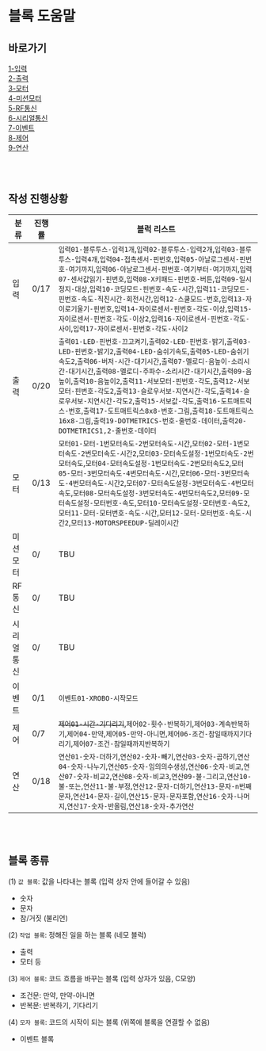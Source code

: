 # 블록 도움말

## 바로가기
[1-입력](./1-INPUT/text.md)  
[2-출력](./2-OUTPUT/text.md)  
[3-모터](./3-MOTOR/text.md)  
[4-미션모터](./4-MISSIONMOTOR/text.md)  
[5-RF통신](./5-RF/text.md)  
[6-시리얼통신](./6-SERIAL/text.md)  
[7-이벤트](./7-EVENT/text.md)  
[8-제어](./8-CONTROL/text.md)  
[9-연산](./9-OPERATION/text.md)  

<br>
<br>


## 작성 진행상황

|분류|진행률|블럭 리스트|
|---|---|---|
|입력|0/17|`입력01-블루투스-입력1개`,`입력02-블루투스-입력2개`,`입력03-블루투스-입력4개`,`입력04-접촉센서-핀번호`,`입력05-아날로그센서-핀번호-여기까지`,`입력06-아날로그센서-핀번호-여기부터-여기까지`,`입력07-센서값읽기-핀번호`,`입력08-X키패드-핀번호-버튼`,`입력09-일시정지-대상`,`입력10-코딩모드-핀번호-속도-시간`,`입력11-코딩모드-핀번호-속도-직진시간-회전시간`,`입력12-스쿨모드-번호`,`입력13-자이로기울기-핀번호`,`입력14-자이로센서-핀번호-각도-이상`,`입력15-자이로센서-핀번호-각도-이상2`,`입력16-자이로센서-핀번호-각도-사이`,`입력17-자이로센서-핀번호-각도-사이2`|
|출력|0/20|`출력01-LED-핀번호-끄고켜기`,`출력02-LED-핀번호-밝기`,`출력03-LED-핀번호-밝기2`,`출력04-LED-숨쉬기속도`,`출력05-LED-숨쉬기속도2`,`출력06-버저-시간-대기시간`,`출력07-멜로디-음높이-소리시간-대기시간`,`출력08-멜로디-주파수-소리시간-대기시간`,`출력09-음높이`,`출력10-음높이2`,`출력11-서보모터-핀번호-각도`,`출력12-서보모터-핀번호-각도2`,`출력13-슬로우서보-지연시간-각도`,`출력14-슬로우서보-지연시간-각도2`,`출력15-서보값-각도`,`출력16-도트매트릭스-번호`,`출력17-도트매트릭스8x8-번호-그림`,`출력18-도트매트릭스16x8-그림`,`출력19-DOTMETRICS-번호-줄번호-데이터`,`출력20-DOTMETRICS1,2-줄번호-데이터`|
|모터|0/13|`모터01-모터-1번모터속도-2번모터속도-시간`,`모터02-모터-1번모터속도-2번모터속도-시간2`,`모터03-모터속도설정-1번모터속도-2번모터속도`,`모터04-모터속도설정-1번모터속도-2번모터속도2`,`모터05-모터-3번모터속도-4번모터속도-시간`,`모터06-모터-3번모터속도-4번모터속도-시간2`,`모터07-모터속도설정-3번모터속도-4번모터속도`,`모터08-모터속도설정-3번모터속도-4번모터속도2`,`모터09-모터속도설정-모터번호-속도`,`모터10-모터속도설정-모터번호-속도2`,`모터11-모터-모터번호-속도-시간`,`모터12-모터-모터번호-속도-시간2`,`모터13-MOTORSPEEDUP-딜레이시간`|
|미션모터|0/|TBU|
|RF통신|0/|TBU|
|시리얼통신|0/|TBU|
|이벤트|0/1|`이벤트01-XROBO-시작모드`|
|제어|0/7|~~`제어01-시간-기다리기`~~,`제어02-횟수-반복하기`,`제어03-계속반복하기`,`제어04-만약`,`제어05-만약-아니면`,`제어06-조건-참일때까지기다리기`,`제어07-조건-참일때까지반복하기`|
|연산|0/18|`연산01-숫자-더하기`,`연산02-숫자-빼기`,`연산03-숫자-곱하기`,`연산04-숫자-나누기`,`연산05-숫자-임의의수생성`,`연산06-숫자-비교`,`연산07-숫자-비교2`,`연산08-숫자-비교3`,`연산09-불-그리고`,`연산10-불-또는`,`연산11-불-부정`,`연산12-문자-더하기`,`연산13-문자-n번째문자`,`연산14-문자-길이`,`연산15-문자-문자포함`,`연산16-숫자-나머지`,`연산17-숫자-반올림`,`연산18-숫자-추가연산`|

<br>
<br>


## 블록 종류

(1) `값 블록`: 값을 나타내는 블록 (입력 상자 안에 들어갈 수 있음)  
- 숫자  
- 문자  
- 참/거짓 (불리언)  

(2) `작업 블록`: 정해진 일을 하는 블록 (네모 블럭)  
- 출력  
- 모터 등  

(3) `제어 블록`: 코드 흐름을 바꾸는 블록 (입력 상자가 있음, C모양)
- 조건문: 만약, 만약-아니면
- 반복문: 반복하기, 기다리기

(4) `모자 블록`: 코드의 시작이 되는 블록 (위쪽에 블록을 연결할 수 없음)
- 이벤트 블록
